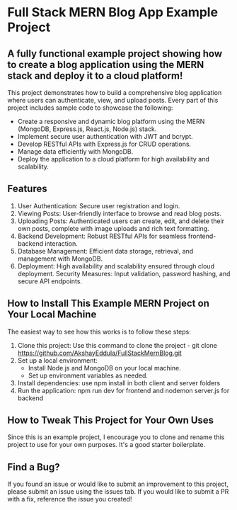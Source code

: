 # Full Stack MERN Blog App Example Project

## A fully functional example project showing how to create a blog application using the MERN stack and deploy it to a cloud platform!

This project demonstrates how to build a comprehensive blog application where users can authenticate, view, and upload posts. Every part of this project includes sample code to showcase the following:

* Create a responsive and dynamic blog platform using the MERN (MongoDB, Express.js, React.js, Node.js) stack.
* Implement secure user authentication with JWT and bcrypt.
* Develop RESTful APIs with Express.js for CRUD operations.
* Manage data efficiently with MongoDB.
* Deploy the application to a cloud platform for high availability and scalability.

## Features

1. User Authentication: Secure user registration and login.
2. Viewing Posts: User-friendly interface to browse and read blog posts.
3. Uploading Posts: Authenticated users can create, edit, and delete their own posts, complete with image uploads and rich text formatting.
4. Backend Development: Robust RESTful APIs for seamless frontend-backend interaction.
5. Database Management: Efficient data storage, retrieval, and management with MongoDB.
6. Deployment: High availability and scalability ensured through cloud deployment.
Security Measures: Input validation, password hashing, and secure API endpoints.

## How to Install This Example MERN Project on Your Local Machine
 
The easiest way to see how this works is to follow these steps:

1. Clone this project: Use this command to clone the project - git clone https://github.com/AkshayEddula/FullStackMernBlog.git
2. Set up a local environment:
    * Install Node.js and MongoDB on your local machine.
    * Set up environment variables as needed.
3. Install dependencies: use npm install in both client and server folders
4. Run the application: npm run dev for frontend and nodemon server.js for backend

## How to Tweak This Project for Your Own Uses

Since this is an example project, I encourage you to clone and rename this project to use for your own purposes. It's a good starter boilerplate.

## Find a Bug?

If you found an issue or would like to submit an improvement to this project, please submit an issue using the issues tab. If you would like to submit a PR with a fix, reference the issue you created!